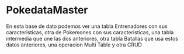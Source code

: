 # PokedataMaster
En esta base de dato podemos ver una tabla Entrenadores con sus caracteristicas, otra de Pokemones con sus caracteristicas, una tabla intermedia que une las dos anteriores, otra tabla Batallas que usa estos datos anteriores, una operacion Multi Table y otra CRUD
